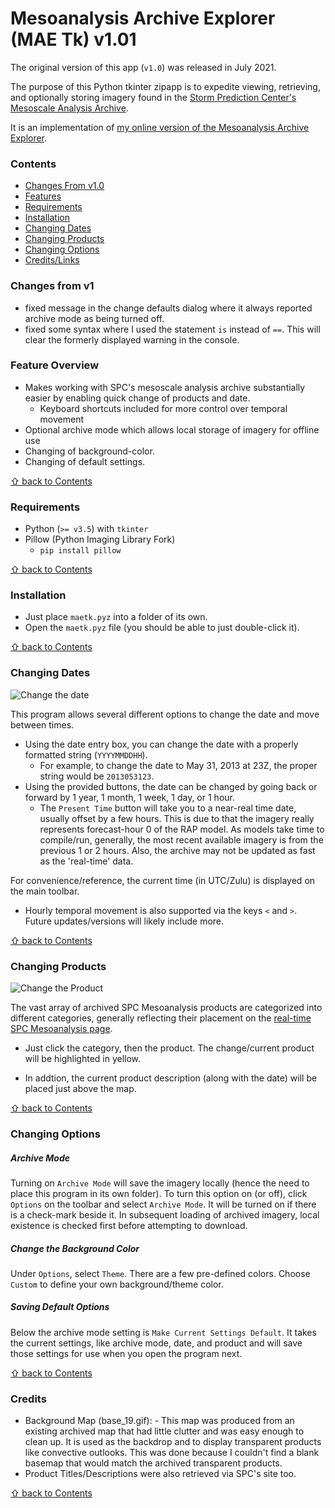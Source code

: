 # Mesoanalysis Archive Explorer (MAE Tk) v1.01

The original version of this app (`v1.0`) was released in July 2021.

The purpose of this Python tkinter zipapp is to expedite viewing, retrieving, and optionally storing imagery found in the [Storm Prediction Center's](https://spc.noaa.gov) [Mesoscale Analysis Archive](https://www.spc.noaa.gov/exper/ma_archive/).

It is an implementation of [my online version of the Mesoanalysis Archive Explorer](https://ksgwxfan.github.io/mae/index.html).

### Contents
* [Changes From v1.0](#changes-from-v1)
* [Features](#feature-overview)
* [Requirements](#requirements)
* [Installation](#installation)
* [Changing Dates](#changing-dates)
* [Changing Products](#changing-products)
* [Changing Options](#changing-options)
* [Credits/Links](#credits)

### Changes from v1
- fixed message in the change defaults dialog where it always reported archive mode as being turned off.
- fixed some syntax where I used the statement `is` instead of `==`. This will clear the formerly displayed warning in the console.

### Feature Overview

- Makes working with SPC's mesoscale analysis archive substantially easier by enabling quick change of products and date.
  - Keyboard shortcuts included for more control over temporal movement
- Optional archive mode which allows local storage of imagery for offline use
- Changing of background-color.
- Changing of default settings.

[&#8679; back to Contents](#contents)

### Requirements

- Python (`>= v3.5`) with `tkinter`
- Pillow (Python Imaging Library Fork)
  - `pip install pillow`

[&#8679; back to Contents](#contents)

### Installation

- Just place `maetk.pyz` into a folder of its own.
- Open the `maetk.pyz` file (you should be able to just double-click it).

[&#8679; back to Contents](#contents)

### Changing Dates

![Change the date](https://ksgwxfan.github.io/mae/project_resources/v01_change_date.gif)

This program allows several different options to change the date and move between times.
- Using the date entry box, you can change the date with a properly formatted string (`YYYYMMDDHH`).
  - For example, to change the date to May 31, 2013 at 23Z, the proper string would be `2013053123`.
- Using the provided buttons, the date can be changed by going back or forward by 1 year, 1 month, 1 week, 1 day, or 1 hour.
  - The `Present Time` button will take you to a near-real time date, usually offset by a few hours. This is due to that the imagery really represents forecast-hour 0 of the RAP model. As models take time to compile/run, generally, the most recent available imagery is from the previous 1 or 2 hours. Also, the archive may not be updated as fast as the 'real-time' data.

For convenience/reference, the current time (in UTC/Zulu) is displayed on the main toolbar.

- Hourly temporal movement is also supported via the keys `<` and `>`. Future updates/versions will likely include more.

[&#8679; back to Contents](#contents)

### Changing Products

![Change the Product](https://ksgwxfan.github.io/mae/project_resources/readme_images/v01_change_products.png)

The vast array of archived SPC Mesoanalysis products are categorized into different categories, generally reflecting their placement on the [real-time SPC Mesoanalysis page](https://www.spc.noaa.gov/exper/mesoanalysis/new/viewsector.php?sector=19).

- Just click the category, then the product. The change/current product will be highlighted in yellow.

- In addtion, the current product description (along with the date) will be placed just above the map.

[&#8679; back to Contents](#contents)

### Changing Options

##### Archive Mode

Turning on `Archive Mode` will save the imagery locally (hence the need to place this program in its own folder). To turn this option on (or off), click `Options` on the toolbar and select `Archive Mode`. It will be turned on if there is a check-mark beside it. In subsequent loading of archived imagery, local existence is checked first before attempting to download.

##### Change the Background Color

Under `Options`, select `Theme`. There are a few pre-defined colors. Choose `Custom` to define your own background/theme color.

##### Saving Default Options

Below the archive mode setting is `Make Current Settings Default`. It takes the current settings, like archive mode, date, and product and will save those settings for use when you open the program next.

[&#8679; back to Contents](#contents)

### Credits

- Background Map (base_19.gif): [](https://www.spc.noaa.gov) - This map was produced from an existing archived map that had little clutter and was easy enough to clean up. It is used as the backdrop and to display transparent products like convective outlooks. This was done because I couldn't find a blank basemap that would match the archived transparent products.
- Product Titles/Descriptions were also retrieved via SPC's site too.

[&#8679; back to Contents](#contents)

